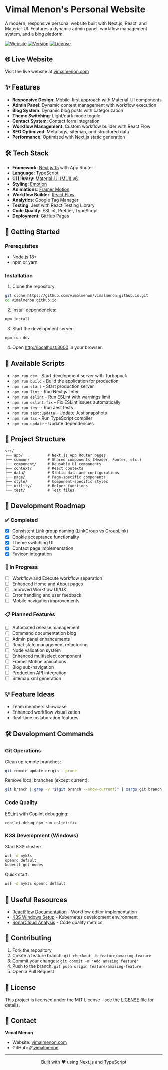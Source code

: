 # Vimal Menon's Personal Website

A modern, responsive personal website built with Next.js, React, and Material-UI. Features a dynamic admin panel, workflow management system, and a blog platform.

[![Website](https://img.shields.io/website?url=https%3A%2F%2Fvimalmenon.com)](https://vimalmenon.com)
[![Version](https://img.shields.io/badge/version-0.0.38-blue.svg)](https://github.com/vimalmenon/vimalmenon.github.io)
[![License](https://img.shields.io/badge/license-MIT-green.svg)](LICENSE)

## 🌐 Live Website

Visit the live website at [vimalmenon.com](https://vimalmenon.com)

## ✨ Features

- **Responsive Design**: Mobile-first approach with Material-UI components
- **Admin Panel**: Dynamic content management with workflow execution
- **Blog System**: Dynamic blog posts with categorization
- **Theme Switching**: Light/dark mode toggle
- **Contact System**: Contact form integration
- **Workflow Management**: Custom workflow builder with React Flow
- **SEO Optimized**: Meta tags, sitemap, and structured data
- **Performance**: Optimized with Next.js static generation

## 🛠️ Tech Stack

- **Framework**: [Next.js 15](https://nextjs.org/) with App Router
- **Language**: [TypeScript](https://www.typescriptlang.org/)
- **UI Library**: [Material-UI (MUI) v6](https://mui.com/)
- **Styling**: [Emotion](https://emotion.sh/)
- **Animations**: [Framer Motion](https://www.framer.com/motion/)
- **Workflow Builder**: [React Flow](https://reactflow.dev/)
- **Analytics**: Google Tag Manager
- **Testing**: Jest with React Testing Library
- **Code Quality**: ESLint, Prettier, TypeScript
- **Deployment**: GitHub Pages

## 🚀 Getting Started

### Prerequisites

- Node.js 18+ 
- npm or yarn

### Installation

1. Clone the repository:
```bash
git clone https://github.com/vimalmenon/vimalmenon.github.io.git
cd vimalmenon.github.io
```

2. Install dependencies:
```bash
npm install
```

3. Start the development server:
```bash
npm run dev
```

4. Open [http://localhost:3000](http://localhost:3000) in your browser.

## 📜 Available Scripts

- `npm run dev` - Start development server with Turbopack
- `npm run build` - Build the application for production
- `npm run start` - Start production server
- `npm run lint` - Run Next.js linter
- `npm run eslint` - Run ESLint with warnings limit
- `npm run eslint:fix` - Fix ESLint issues automatically
- `npm run test` - Run Jest tests
- `npm run test:update` - Update Jest snapshots
- `npm run tsc` - Run TypeScript compiler
- `npm run update` - Update dependencies

## 📁 Project Structure

```
src/
├── app/           # Next.js App Router pages
├── common/        # Shared components (Header, Footer, etc.)
├── component/     # Reusable UI components
├── context/       # React contexts
├── data/          # Static data and configurations
├── page/          # Page-specific components
├── style/         # Component-specific styles
├── utility/       # Helper functions
└── test/          # Test files
```

## 🔄 Development Roadmap

### ✅ Completed
- [x] Consistent Link group naming (LinkGroup vs GroupLink)
- [x] Cookie acceptance functionality
- [x] Theme switching UI
- [x] Contact page implementation
- [x] Favicon integration

### 🚧 In Progress
- [ ] Workflow and Execute workflow separation
- [ ] Enhanced Home and About pages
- [ ] Improved Workflow UI/UX
- [ ] Error handling and user feedback
- [ ] Mobile navigation improvements

### 📋 Planned Features
- [ ] Automated release management
- [ ] Command documentation blog
- [ ] Admin panel enhancements
- [ ] React state management refactoring
- [ ] Node validation system
- [ ] Enhanced multiselect component
- [ ] Framer Motion animations
- [ ] Blog sub-navigation
- [ ] Production API integration
- [ ] Sitemap.xml generation

## 💡 Feature Ideas

- Team members showcase
- Enhanced workflow visualization
- Real-time collaboration features

## 🛠️ Development Commands

### Git Operations

Clean up remote branches:
```bash
git remote update origin --prune
```

Remove local branches (except current):
```bash
git branch | grep -v "$(git branch --show-current)" | xargs git branch -D
```

### Code Quality

ESLint with Copilot debugging:
```bash
copilot-debug npm run eslint:fix
```

### K3S Development (Windows)

Start K3S cluster:
```bash
wsl -d myk3s
openrc default
kubectl get nodes
```

Quick start:
```bash
wsl -d myk3s openrc default
```

## 🔗 Useful Resources

- [ReactFlow Documentation](https://reactflow.dev/components/templates/workflow-editor) - Workflow editor implementation
- [K3S Windows Setup](https://mrtn.me/autocloud/main/howtos/k3s-windows-install/) - Kubernetes development environment
- [SonarCloud Analysis](https://sonarcloud.io/project/overview?id=vimalmenon_vimalmenon.github.io) - Code quality metrics

## 🤝 Contributing

1. Fork the repository
2. Create a feature branch: `git checkout -b feature/amazing-feature`
3. Commit your changes: `git commit -m 'Add amazing feature'`
4. Push to the branch: `git push origin feature/amazing-feature`
5. Open a Pull Request

## 📝 License

This project is licensed under the MIT License - see the [LICENSE](LICENSE) file for details.

## 📧 Contact

**Vimal Menon**
- Website: [vimalmenon.com](https://vimalmenon.com)
- GitHub: [@vimalmenon](https://github.com/vimalmenon)

---

<p align="center">
  Built with ❤️ using Next.js and TypeScript
</p>
